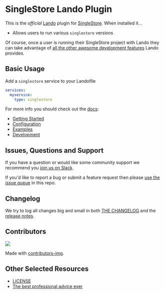 # SingleStore Lando Plugin

This is the _official_ [Lando](https://lando.dev) plugin for [SingleStore](https://www.singlestore.com/). When installed it...

* Allows users to run various `singlestore` versions

Of course, once a user is running their SingleStore project with Lando they can take advantage of [all the other awesome development features](https://docs.lando.dev) Lando provides.

## Basic Usage

Add a `singlestore` service to your Landofile

```yaml
services:
  myservice:
    type: singlestore
```

For more info you should check out the [docs](https://docs.lando.dev/singlestore):

* [Getting Started](https://docs.lando.dev/singlestore/)
* [Configuration](https://docs.lando.dev/singlestore/config.html)
* [Examples](https://github.com/lando/singlestore/tree/main/examples)
* [Development](https://docs.lando.dev/singlestore/development.html)

## Issues, Questions and Support

If you have a question or would like some community support we recommend you [join us on Slack](https://launchpass.com/devwithlando).

If you'd like to report a bug or submit a feature request then please [use the issue queue](https://github.com/lando/singlestore/issues/new/choose) in this repo.

## Changelog

We try to log all changes big and small in both [THE CHANGELOG](https://github.com/lando/singlestore/blob/main/CHANGELOG.md) and the [release notes](https://github.com/lando/singlestore/releases).

## Contributors

<a href="https://github.com/lando/singlestore/graphs/contributors">
  <img src="https://contrib.rocks/image?repo=lando/singlestore" />
</a>

Made with [contributors-img](https://contrib.rocks).

## Other Selected Resources

* [LICENSE](https://github.com/lando/singlestore/blob/main/LICENSE.md)
* [The best professional advice ever](https://www.youtube.com/watch?v=tkBVDh7my9Q)
